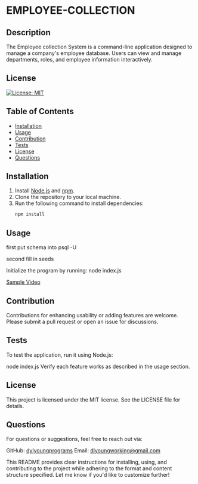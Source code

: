 # EMPLOYEE-COLLECTION


## Description
The Employee collection System is a command-line application designed to manage a company's employee database. Users can view and manage departments, roles, and employee information interactively.

## License
[![License: MIT](https://img.shields.io/badge/License-MIT-yellow.svg)](https://opensource.org/licenses/MIT)

## Table of Contents
- [Installation](#installation)
- [Usage](#usage)
- [Contribution](#contribution)
- [Tests](#tests)
- [License](#license)
- [Questions](#questions)

## Installation
1. Install [Node.js](https://nodejs.org) and [npm](https://www.npmjs.com/).
2. Clone the repository to your local machine.
3. Run the following command to install dependencies:
   ```bash
   npm install

## Usage

first put schema into psql -U 

second fill in seeds

Initialize the program by running:
node index.js

[Sample Video](https://drive.google.com/file/d/1ICca1XZWqDujh7hnY_3xf7vybnahV-UE/view)

## Contribution

Contributions for enhancing usability or adding features are welcome. Please submit a pull request or open an issue for discussions.

## Tests
To test the application, run it using Node.js:

node index.js
Verify each feature works as described in the usage section.

## License

This project is licensed under the MIT license. See the LICENSE file for details.

## Questions

For questions or suggestions, feel free to reach out via:

GitHub: [dylyoungprograms](https://github.com/dylprograms/EMPLOYEE-COLLECTION)
Email: dlyoungworking@gmail.com



This README provides clear instructions for installing, using, and contributing to the project while adhering to the format and content structure specified. Let me know if you'd like to customize further!
